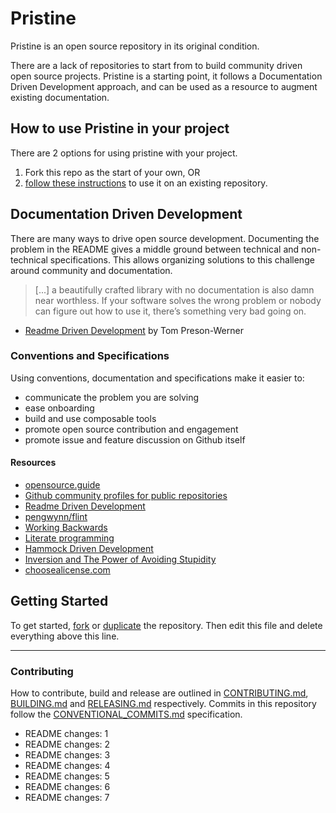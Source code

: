# Pristine

Pristine is an open source repository in its original condition.

There are a lack of repositories to start from to build community driven open source projects. Pristine is a starting point, it follows a Documentation Driven Development approach, and can be used as a resource to augment existing documentation.

## How to use Pristine in your project

There are 2 options for using pristine with your project. 
1. Fork this repo as the start of your own, OR
2. [follow these instructions](https://thoughts.t37.net/merging-2-different-git-repositories-without-losing-your-history-de7a06bba804) to use it on an existing repository.

## Documentation Driven Development

There are many ways to drive open source development. Documenting the problem in the README gives a middle ground between technical and non-technical specifications. This allows organizing solutions to this challenge around community and documentation.

> [...] a beautifully crafted library with no documentation is also damn near worthless. If your software solves the wrong problem or nobody can figure out how to use it, there’s something very bad going on.

- [Readme Driven Development](http://tom.preston-werner.com/2010/08/23/readme-driven-development.html) by Tom Preson-Werner

### Conventions and Specifications 

Using conventions, documentation and specifications make it easier to:
- communicate the problem you are solving
- ease onboarding
- build and use composable tools
- promote open source contribution and engagement
- promote issue and feature discussion on Github itself

#### Resources

- [opensource.guide](https://opensource.guide/)
- [Github community profiles for public repositories](https://help.github.com/articles/about-community-profiles-for-public-repositories/)
- [Readme Driven Development](http://tom.preston-werner.com/2010/08/23/readme-driven-development.html)
- [pengwynn/flint](https://github.com/pengwynn/flint)
- [Working Backwards](https://www.allthingsdistributed.com/2006/11/working_backwards.html)
- [Literate programming](https://en.wikipedia.org/wiki/Literate_programming)
- [Hammock Driven Development](https://www.youtube.com/watch?v=f84n5oFoZBc)
- [Inversion and The Power of Avoiding Stupidity](https://fs.blog/2013/10/inversion/)
- [choosealicense.com](http://choosealicense.com)

## Getting Started

To get started, [fork](https://help.github.com/articles/fork-a-repo/) or [duplicate](https://help.github.com/articles/duplicating-a-repository/) the repository. Then edit this file and delete everything above this line.

---

### Contributing

How to contribute, build and release are outlined in [CONTRIBUTING.md](CONTRIBUTING.md), [BUILDING.md](BUILDING.md) and [RELEASING.md](RELEASING.md) respectively. Commits in this repository follow the [CONVENTIONAL_COMMITS.md](CONVENTIONAL_COMMITS.md) specification.

- README changes: 1
- README changes: 2
- README changes: 3
- README changes: 4
- README changes: 5
- README changes: 6
- README changes: 7
